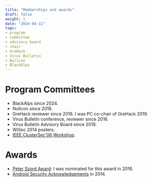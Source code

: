 ```yaml
---
title: "Memberships and awards"
draft: false
weight: 1
date: "2024-04-11"
tags:
- program
- committee
- advisory board
- chair
- GreHack
- Virus Bulletin
- Nullcon
- BlackAlps
---
```


# Program Committees

- BlackAlps since 2024.
- Nullcon since 2018.
- GreHack reviewer since 2016. I was  PC co-chair of GreHack 2019.
- Virus Bulletin conference, reviewer since 2016.
- Virus Bulletin Advisory Board since 2018.
- WiSec 2014 posters.
- [IEEE ClusterSec'06 Workshop](http://www.ncassr.org/projects/cluster-sec/ccgrid06/).

# Awards

- [Peter Szord Award](https://www.virusbulletin.com/conference/peter-szor-award/): I was nominated for this award in 2016.
- [Android Security Acknowledgements](https://source.android.com/devices/tech/security/overview/acknowledgements.html) in 2014.

